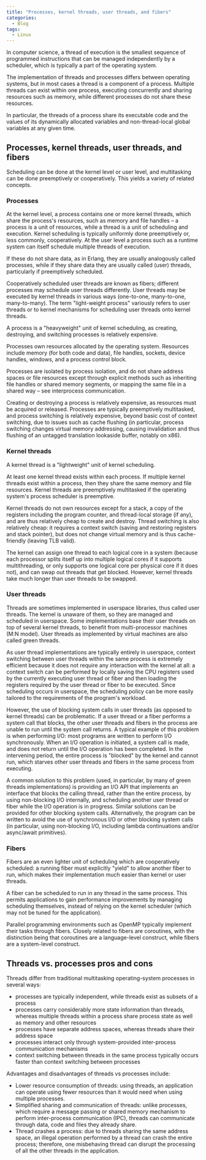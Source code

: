 ```yaml
---
title: "Processes, kernel threads, user threads, and fibers"
categories:
  - Blog
tags:
  - Linux
---
```

In computer science, a thread of execution is the smallest sequence of programmed instructions that can be managed independently by a scheduler, which is typically a part of the operating system.

The implementation of threads and processes differs between operating systems, but in most cases a thread is a component of a process. Multiple threads can exist within one process, executing concurrently and sharing resources such as memory, while different processes do not share these resources. 

In particular, the threads of a process share its executable code and the values of its dynamically allocated variables and non-thread-local global variables at any given time. 

<h2>Processes, kernel threads, user threads, and fibers</h2>

Scheduling can be done at the kernel level or user level, and multitasking can be done preemptively or cooperatively. This yields a variety of related concepts.

<h3>Processes</h3>

At the kernel level, a process contains one or more kernel threads, which share the process's resources, such as memory and file handles – a process is a unit of resources, while a thread is a unit of scheduling and execution. Kernel scheduling is typically uniformly done preemptively or, less commonly, cooperatively. At the user level a process such as a runtime system can itself schedule multiple threads of execution. 

If these do not share data, as in Erlang, they are usually analogously called processes, while if they share data they are usually called (user) threads, particularly if preemptively scheduled. 

Cooperatively scheduled user threads are known as fibers; different processes may schedule user threads differently. User threads may be executed by kernel threads in various ways (one-to-one, many-to-one, many-to-many). The term "light-weight process" variously refers to user threads or to kernel mechanisms for scheduling user threads onto kernel threads.

A process is a "heavyweight" unit of kernel scheduling, as creating, destroying, and switching processes is relatively expensive. 

Processes own resources allocated by the operating system. Resources include memory (for both code and data), file handles, sockets, device handles, windows, and a process control block. 

Processes are isolated by process isolation, and do not share address spaces or file resources except through explicit methods such as inheriting file handles or shared memory segments, or mapping the same file in a shared way – see interprocess communication. 

Creating or destroying a process is relatively expensive, as resources must be acquired or released. Processes are typically preemptively multitasked, and process switching is relatively expensive, beyond basic cost of context switching, due to issues such as cache flushing (in particular, process switching changes virtual memory addressing, causing invalidation and thus flushing of an untagged translation lookaside buffer, notably on x86).

<h3>Kernel threads</h3>

A kernel thread is a "lightweight" unit of kernel scheduling. 

At least one kernel thread exists within each process. If multiple kernel threads exist within a process, then they share the same memory and file resources. Kernel threads are preemptively multitasked if the operating system's process scheduler is preemptive.

Kernel threads do not own resources except for a stack, a copy of the registers including the program counter, and thread-local storage (if any), and are thus relatively cheap to create and destroy. Thread switching is also relatively cheap: it requires a context switch (saving and restoring registers and stack pointer), but does not change virtual memory and is thus cache-friendly (leaving TLB valid).

The kernel can assign one thread to each logical core in a system (because each processor splits itself up into multiple logical cores if it supports multithreading, or only supports one logical core per physical core if it does not), and can swap out threads that get blocked. However, kernel threads take much longer than user threads to be swapped.

<h3> User threads</h3>

Threads are sometimes implemented in userspace libraries, thus called user threads. The kernel is unaware of them, so they are managed and scheduled in userspace. Some implementations base their user threads on top of several kernel threads, to benefit from multi-processor machines (M:N model). User threads as implemented by virtual machines are also called green threads.

As user thread implementations are typically entirely in userspace, context switching between user threads within the same process is extremely efficient because it does not require any interaction with the kernel at all: a context switch can be performed by locally saving the CPU registers used by the currently executing user thread or fiber and then loading the registers required by the user thread or fiber to be executed. Since scheduling occurs in userspace, the scheduling policy can be more easily tailored to the requirements of the program's workload.

However, the use of blocking system calls in user threads (as opposed to kernel threads) can be problematic. If a user thread or a fiber performs a system call that blocks, the other user threads and fibers in the process are unable to run until the system call returns. A typical example of this problem is when performing I/O: most programs are written to perform I/O synchronously. When an I/O operation is initiated, a system call is made, and does not return until the I/O operation has been completed. In the intervening period, the entire process is "blocked" by the kernel and cannot run, which starves other user threads and fibers in the same process from executing.

A common solution to this problem (used, in particular, by many of green threads implementations) is providing an I/O API that implements an interface that blocks the calling thread, rather than the entire process, by using non-blocking I/O internally, and scheduling another user thread or fiber while the I/O operation is in progress. Similar solutions can be provided for other blocking system calls. Alternatively, the program can be written to avoid the use of synchronous I/O or other blocking system calls (in particular, using non-blocking I/O, including lambda continuations and/or async/await primitives).

<h3>Fibers</h3>

Fibers are an even lighter unit of scheduling which are cooperatively scheduled: a running fiber must explicitly "yield" to allow another fiber to run, which makes their implementation much easier than kernel or user threads.

A fiber can be scheduled to run in any thread in the same process. This permits applications to gain performance improvements by managing scheduling themselves, instead of relying on the kernel scheduler (which may not be tuned for the application). 

Parallel programming environments such as OpenMP typically implement their tasks through fibers. Closely related to fibers are coroutines, with the distinction being that coroutines are a language-level construct, while fibers are a system-level construct.

<h2>Threads vs. processes pros and cons</h2>

Threads differ from traditional multitasking operating-system processes in several ways:

<ul>
<li>processes are typically independent, while threads exist as subsets of a process</li>
<li>processes carry considerably more state information than threads, whereas multiple threads within a process share process state as well as memory and other resources</li>
<li>processes have separate address spaces, whereas threads share their address space</li>
<li>processes interact only through system-provided inter-process communication mechanisms</li>
<li>context switching between threads in the same process typically occurs faster than context switching between processes</li>
</ul>


Advantages and disadvantages of threads vs processes include:
<ul>
<li>Lower resource consumption of threads: using threads, an application can operate using fewer resources than it would need when using multiple processes.</li>
<li>Simplified sharing and communication of threads: unlike processes, which require a message passing or shared memory mechanism to perform inter-process communication (IPC), threads can communicate through data, code and files they already share.</li>
<li>Thread crashes a process: due to threads sharing the same address space, an illegal operation performed by a thread can crash the entire process; therefore, one misbehaving thread can disrupt the processing of all the other threads in the application.</li>

</ul>